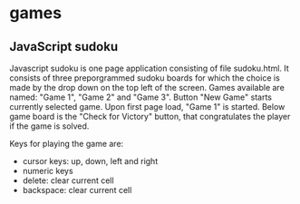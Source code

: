 # games

JavaScript sudoku
-----------------
Javascript sudoku is one page application consisting of file sudoku.html.
It consists of three preporgrammed sudoku boards for which the choice is made by the drop down
on the top left of the screen. Games available are named: "Game 1", "Game 2" and "Game 3".
Button "New Game" starts currently selected game.
Upon first page load, "Game 1" is started.
Below game board is the "Check for Victory" button, that congratulates the player if the game is solved.

Keys for playing the game are:
- cursor keys: up, down, left and right
- numeric keys
- delete: clear current cell
- backspace: clear current cell

